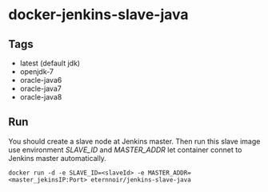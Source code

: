 # docker-jenkins-slave-java
## Tags

* latest (default jdk)
* openjdk-7
* oracle-java6
* oracle-java7
* oracle-java8

## Run
You should create a slave node at Jenkins master. Then run this slave image use environment *SLAVE_ID* and *MASTER_ADDR* let container connet to Jenkins master automatically.

```
docker run -d -e SLAVE_ID=<slaveId> -e MASTER_ADDR=<master_jekinsIP:Port> eternnoir/jenkins-slave-java
```
